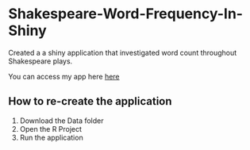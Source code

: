 # Shakespeare-Word-Frequency-In-Shiny
Created a a shiny application that investigated word count throughout Shakespeare plays. 

You can access my app here [here](https://ccarbon6.shinyapps.io/Problem-Set-3-2-2022/)
## How to re-create the application
1. Download the Data folder
2. Open the R Project
3. Run the application
